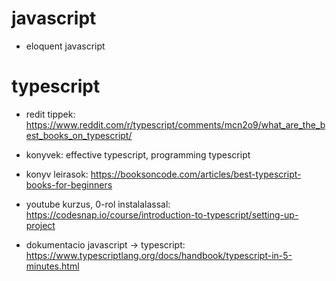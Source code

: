 # javascript
- eloquent javascript

# typescript

- redit tippek: https://www.reddit.com/r/typescript/comments/mcn2o9/what_are_the_best_books_on_typescript/
- konyvek: effective typescript, programming typescript
- konyv leirasok: https://booksoncode.com/articles/best-typescript-books-for-beginners
- youtube kurzus, 0-rol instalalassal: https://codesnap.io/course/introduction-to-typescript/setting-up-project

- dokumentacio javascript -> typescript:
  https://www.typescriptlang.org/docs/handbook/typescript-in-5-minutes.html
